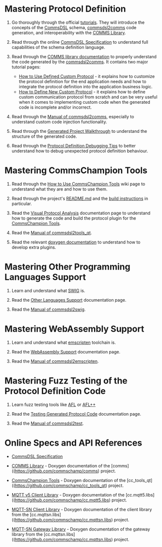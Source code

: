 # Mastering Protocol Definition

1. Go thoroughly through the official [tutorials](https://github.com/commschamp/cc_tutorial).
   They will introduce the concepts of the [CommsDSL](https://github.com/commschamp/CommsDSL-Specification)
   schema, [commsdsl2comms](https://github.com/commschamp/commsdsl) code generation,
   and interoperability with the [COMMS Library](https://github.com/commschamp/comms).

2. Read through the online [CommsDSL Specification](https://commschamp.github.io/commsdsl_spec) to
   understand full capabilities of the schema definition language.

3. Read through the [COMMS library documentation](https://commschamp.github.io/comms_doc) to
   properly understand the code generated by the [commsdsl2comms](https://github.com/commschamp/commsdsl).
   It contains two major tutorial pages:

   - [How to Use Defined Custom Protocol](https://commschamp.github.io/comms_doc/page_use_prot.html) -
     it explains how to customize the protocol definition for the end application needs and
     how to integrate the protocol definition into the
     application business logic.
   - [How to Define New Custom Protocol](https://commschamp.github.io/comms_doc/page_define_prot.html) -
     it explains how to define custom communication protocol
     from scratch and can be very useful when it comes to implementing custom code when the generated
     code is incomplete and/or incorrect.

4. Read through the [Manual of commsdsl2comms](https://github.com/commschamp/commsdsl/blob/master/doc/Manual_commsdsl2comms.md),
   especially to understand custom code injection functionality.

5. Read through the [Generated Project Walkthrough](https://github.com/commschamp/commsdsl/blob/master/doc/GeneratedProjectWalkthrough.md)
   to understand the structure of the generated code.

6. Read through the [Protocol Definition Debugging Tips](https://github.com/commschamp/commsdsl/blob/master/doc/DebugProtocolDef.md) to
   better understand how to debug unexpected protocol definition behaviour.


# Mastering CommsChampion Tools

1. Read through the [How to Use CommsChampion Tools](https://github.com/commschamp/cc_tools_qt/wiki/How-to-Use-CommsChampion-Tools)
   wiki page to understand what they are and how to use them.

2. Read through the project's [README.md](https://github.com/commschamp/cc_tools_qt) and the
   [build instructions](https://github.com/commschamp/cc_tools_qt?tab=readme-ov-file#how-to-build)
   in particular.

3. Read the [Visual Protocol Analysis](https://github.com/commschamp/commsdsl/blob/master/doc/VisualProtocolAnalysis.md)
   documentation page to understand how to generate the code and build the
   protocol plugin for the [CommsChampion Tools](https://github.com/commschamp/cc_tools_qt).

4. Read the [Manual of commsdsl2tools_qt](https://github.com/commschamp/commsdsl/blob/master/doc/Manual_commsdsl2tools_qt.md).

5. Read the relevant [doxygen documentation](https://commschamp.github.io/cc_tools_qt_doc/) to
   understand how to develop extra plugins.


# Mastering Other Programming Languages Support

1. Learn and understand what [SWIG](https://www.swig.org/) is.

2. Read the [Other Languages Support](https://github.com/commschamp/commsdsl/blob/master/doc/OtherLanguagesSupport.md)
   documentation page.

3. Read the [Manual of commsdsl2swig](https://github.com/commschamp/commsdsl/blob/master/doc/Manual_commsdsl2swig.md).


# Mastering WebAssembly Support

1. Learn and understand what [emscripten](https://emscripten.org/) toolchain is.

2. Read the [WebAssembly Support](https://github.com/commschamp/commsdsl/blob/master/doc/WebAssemblySupport.md)
   documentation page.

3. Read the [Manual of commsdsl2emscripten](https://github.com/commschamp/commsdsl/blob/master/doc/Manual_commsdsl2emscripten.md).

# Mastering Fuzz Testing of the Protocol Definition Code

1. Learn fuzz testing tools like [AFL](https://lcamtuf.coredump.cx/afl/) or [AFL++](https://github.com/AFLplusplus/AFLplusplus)

2. Read the [Testing Generated Protocol Code](https://github.com/commschamp/commsdsl/blob/master/doc/TestingGeneratedProtocolCode.md)
   documentation page.

3. Read the [Manual of commsdsl2test](https://github.com/commschamp/commsdsl/blob/master/doc/Manual_commsdsl2test.md).

# Online Specs and API References

- [CommsDSL Specification](https://commschamp.github.io/commsdsl_spec)

- [COMMS Library](https://commschamp.github.io/comms_doc/) - Doxygen documentation
  of the [comms]((https://github.com/commschamp/comms) project.

- [CommsChampion Tools](https://commschamp.github.io/cc_tools_qt_doc) - Doxygen documentation
  of the [cc_tools_qt]((https://github.com/commschamp/cc_tools_qt) project.

- [MQTT v5 Client Library](https://commschamp.github.io/cc_mqtt5_client_doc) - Doxygen documentation
  of the [cc.mqtt5.libs]((https://github.com/commschamp/cc.mqtt5.libs) project.

- [MQTT-SN Client Library](https://commschamp.github.io/cc_mqttsn_client_doc/) -
  Doxygen documentation of the client library from the
  [cc.mqttsn.libs]((https://github.com/commschamp/cc.mqttsn.libs) project.

- [MQTT-SN Gateway Library](https://commschamp.github.io/cc_mqttsn_gateway_doc/) -
  Doxygen documentation of the gateway library from the
  [cc.mqttsn.libs]((https://github.com/commschamp/cc.mqttsn.libs) project.


